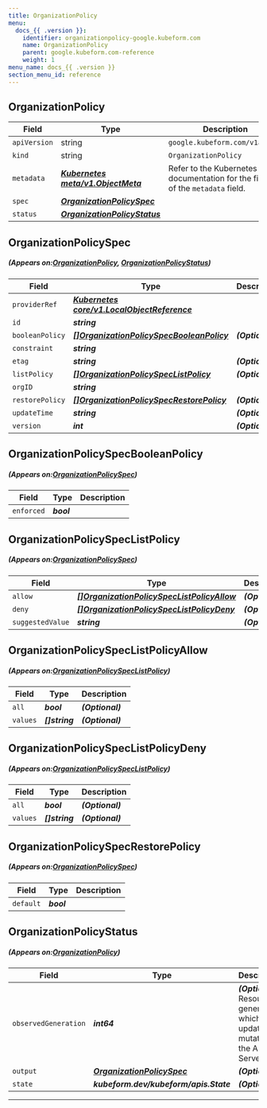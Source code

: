 ```yaml
---
title: OrganizationPolicy
menu:
  docs_{{ .version }}:
    identifier: organizationpolicy-google.kubeform.com
    name: OrganizationPolicy
    parent: google.kubeform.com-reference
    weight: 1
menu_name: docs_{{ .version }}
section_menu_id: reference
---
```


## OrganizationPolicy
| Field | Type | Description |
| ------ | ----- | ----------- |
| `apiVersion` | string | `google.kubeform.com/v1alpha1` |
|    `kind` | string | `OrganizationPolicy` |
| `metadata` | ***[Kubernetes meta/v1.ObjectMeta](https://kubernetes.io/docs/reference/generated/kubernetes-api/v1.13/#objectmeta-v1-meta)***|Refer to the Kubernetes API documentation for the fields of the `metadata` field.|
| `spec` | ***[OrganizationPolicySpec](#OrganizationPolicySpec)***||
| `status` | ***[OrganizationPolicyStatus](#OrganizationPolicyStatus)***||
## OrganizationPolicySpec
##### (Appears on:[OrganizationPolicy](#OrganizationPolicy), [OrganizationPolicyStatus](#OrganizationPolicyStatus))
| Field | Type | Description |
| ------ | ----- | ----------- |
| `providerRef` | ***[Kubernetes core/v1.LocalObjectReference](https://kubernetes.io/docs/reference/generated/kubernetes-api/v1.13/#localobjectreference-v1-core)***||
| `id` | ***string***||
| `booleanPolicy` | ***[[]OrganizationPolicySpecBooleanPolicy](#OrganizationPolicySpecBooleanPolicy)***| ***(Optional)*** |
| `constraint` | ***string***||
| `etag` | ***string***| ***(Optional)*** |
| `listPolicy` | ***[[]OrganizationPolicySpecListPolicy](#OrganizationPolicySpecListPolicy)***| ***(Optional)*** |
| `orgID` | ***string***||
| `restorePolicy` | ***[[]OrganizationPolicySpecRestorePolicy](#OrganizationPolicySpecRestorePolicy)***| ***(Optional)*** |
| `updateTime` | ***string***| ***(Optional)*** |
| `version` | ***int***| ***(Optional)*** |
## OrganizationPolicySpecBooleanPolicy
##### (Appears on:[OrganizationPolicySpec](#OrganizationPolicySpec))
| Field | Type | Description |
| ------ | ----- | ----------- |
| `enforced` | ***bool***||
## OrganizationPolicySpecListPolicy
##### (Appears on:[OrganizationPolicySpec](#OrganizationPolicySpec))
| Field | Type | Description |
| ------ | ----- | ----------- |
| `allow` | ***[[]OrganizationPolicySpecListPolicyAllow](#OrganizationPolicySpecListPolicyAllow)***| ***(Optional)*** |
| `deny` | ***[[]OrganizationPolicySpecListPolicyDeny](#OrganizationPolicySpecListPolicyDeny)***| ***(Optional)*** |
| `suggestedValue` | ***string***| ***(Optional)*** |
## OrganizationPolicySpecListPolicyAllow
##### (Appears on:[OrganizationPolicySpecListPolicy](#OrganizationPolicySpecListPolicy))
| Field | Type | Description |
| ------ | ----- | ----------- |
| `all` | ***bool***| ***(Optional)*** |
| `values` | ***[]string***| ***(Optional)*** |
## OrganizationPolicySpecListPolicyDeny
##### (Appears on:[OrganizationPolicySpecListPolicy](#OrganizationPolicySpecListPolicy))
| Field | Type | Description |
| ------ | ----- | ----------- |
| `all` | ***bool***| ***(Optional)*** |
| `values` | ***[]string***| ***(Optional)*** |
## OrganizationPolicySpecRestorePolicy
##### (Appears on:[OrganizationPolicySpec](#OrganizationPolicySpec))
| Field | Type | Description |
| ------ | ----- | ----------- |
| `default` | ***bool***||
## OrganizationPolicyStatus
##### (Appears on:[OrganizationPolicy](#OrganizationPolicy))
| Field | Type | Description |
| ------ | ----- | ----------- |
| `observedGeneration` | ***int64***| ***(Optional)*** Resource generation, which is updated on mutation by the API Server.|
| `output` | ***[OrganizationPolicySpec](#OrganizationPolicySpec)***| ***(Optional)*** |
| `state` | ***kubeform.dev/kubeform/apis.State***| ***(Optional)*** |
---
